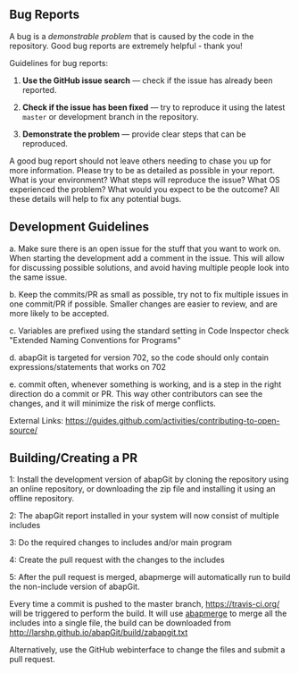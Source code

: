 ## Bug Reports

A bug is a _demonstrable problem_ that is caused by the code in the repository. Good bug reports are extremely helpful - thank you!

Guidelines for bug reports:

1. **Use the GitHub issue search** &mdash; check if the issue has already been
   reported.

2. **Check if the issue has been fixed** &mdash; try to reproduce it using the
   latest `master` or development branch in the repository.

3. **Demonstrate the problem** &mdash; provide clear steps that can be reproduced.

A good bug report should not leave others needing to chase you up for more
information. Please try to be as detailed as possible in your report. What is
your environment? What steps will reproduce the issue? What OS experienced the 
problem? What would you expect to be the outcome? All these details will help 
to fix any potential bugs.

## Development Guidelines

a. Make sure there is an open issue for the stuff that you want to work on. When starting the development add a comment in the issue. This will allow for discussing possible solutions, and avoid having multiple people look into the same issue.

b. Keep the commits/PR as small as possible, try not to fix multiple issues in one commit/PR if possible. Smaller changes are easier to review, and are more likely to be accepted.

c. Variables are prefixed using the standard setting in Code Inspector check "Extended Naming Conventions for Programs"

d. abapGit is targeted for version 702, so the code should only contain expressions/statements that works on 702

e. commit often, whenever something is working, and is a step in the right direction do a commit or PR. This way other contributors can see the changes, and it will minimize the risk of merge conflicts.

External Links:
https://guides.github.com/activities/contributing-to-open-source/

## Building/Creating a PR

1: Install the development version of abapGit by cloning the repository using an online repository, or downloading the zip file and installing it using an offline repository.

2: The abapGit report installed in your system will now consist of multiple includes

3: Do the required changes to includes and/or main program

4: Create the pull request with the changes to the includes

5: After the pull request is merged, abapmerge will automatically run to build the non-include version of abapGit.

Every time a commit is pushed to the master branch, https://travis-ci.org/ will be triggered to perform the build. It will use [abapmerge](https://github.com/larshp/abapmerge) to merge all the includes into a single file, the build can be downloaded from http://larshp.github.io/abapGit/build/zabapgit.txt

Alternatively, use the GitHub webinterface to change the files and submit a pull request.
